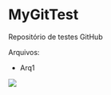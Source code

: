 # MyGitTest
Repositório de testes GitHub

Arquivos:
- Arq1


![](https://imgur.com/t/wear_a_mask/blkF2qP)

